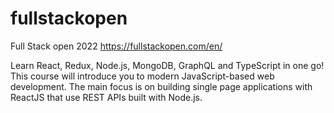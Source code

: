 # fullstackopen

Full Stack open 2022
https://fullstackopen.com/en/

Learn React, Redux, Node.js, MongoDB, GraphQL and TypeScript in one go! 
This course will introduce you to modern JavaScript-based web development. 
The main focus is on building single page applications with ReactJS that use REST APIs built with Node.js.
